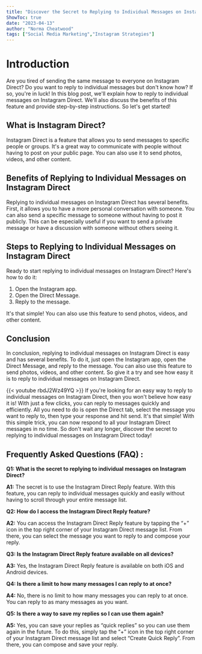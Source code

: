 ```yaml
---
title: "Discover the Secret to Replying to Individual Messages on Instagram Direct - You Won't Believe How Easy it is!"
ShowToc: true 
date: "2023-04-13"
author: "Norma Cheatwood" 
tags: ["Social Media Marketing","Instagram Strategies"]
---
```

# Introduction

Are you tired of sending the same message to everyone on Instagram Direct? Do you want to reply to individual messages but don't know how? If so, you're in luck! In this blog post, we'll explain how to reply to individual messages on Instagram Direct. We'll also discuss the benefits of this feature and provide step-by-step instructions. So let's get started!

## What is Instagram Direct?

Instagram Direct is a feature that allows you to send messages to specific people or groups. It's a great way to communicate with people without having to post on your public page. You can also use it to send photos, videos, and other content.

## Benefits of Replying to Individual Messages on Instagram Direct

Replying to individual messages on Instagram Direct has several benefits. First, it allows you to have a more personal conversation with someone. You can also send a specific message to someone without having to post it publicly. This can be especially useful if you want to send a private message or have a discussion with someone without others seeing it.

## Steps to Replying to Individual Messages on Instagram Direct

Ready to start replying to individual messages on Instagram Direct? Here's how to do it:

1. Open the Instagram app.
2. Open the Direct Message.
3. Reply to the message.

It's that simple! You can also use this feature to send photos, videos, and other content.

## Conclusion

In conclusion, replying to individual messages on Instagram Direct is easy and has several benefits. To do it, just open the Instagram app, open the Direct Message, and reply to the message. You can also use this feature to send photos, videos, and other content. So give it a try and see how easy it is to reply to individual messages on Instagram Direct.

{{< youtube rbdJ2Wz49YQ >}} 
If you're looking for an easy way to reply to individual messages on Instagram Direct, then you won't believe how easy it is! With just a few clicks, you can reply to messages quickly and efficiently. All you need to do is open the Direct tab, select the message you want to reply to, then type your response and hit send. It's that simple! With this simple trick, you can now respond to all your Instagram Direct messages in no time. So don't wait any longer, discover the secret to replying to individual messages on Instagram Direct today!

## Frequently Asked Questions (FAQ) :
**Q1: What is the secret to replying to individual messages on Instagram Direct?**

**A1:** The secret is to use the Instagram Direct Reply feature. With this feature, you can reply to individual messages quickly and easily without having to scroll through your entire message list.

**Q2: How do I access the Instagram Direct Reply feature?**

**A2:** You can access the Instagram Direct Reply feature by tapping the “+” icon in the top right corner of your Instagram Direct message list. From there, you can select the message you want to reply to and compose your reply.

**Q3: Is the Instagram Direct Reply feature available on all devices?**

**A3:** Yes, the Instagram Direct Reply feature is available on both iOS and Android devices.

**Q4: Is there a limit to how many messages I can reply to at once?**

**A4:** No, there is no limit to how many messages you can reply to at once. You can reply to as many messages as you want.

**Q5: Is there a way to save my replies so I can use them again?**

**A5:** Yes, you can save your replies as “quick replies” so you can use them again in the future. To do this, simply tap the “+” icon in the top right corner of your Instagram Direct message list and select “Create Quick Reply”. From there, you can compose and save your reply.




